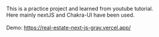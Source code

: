 This is a practice project and learned from youtube tutorial. <br /> 
Here mainly nextJS and Chakra-UI have been used.<br /> <br /> 
Demo: https://real-estate-next-js-gray.vercel.app/
